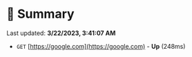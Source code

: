 # 📖 Summary
Last updated: **3/22/2023, 3:41:07 AM**

- `GET` [https://google.com](https://google.com) - **Up** (248ms)
